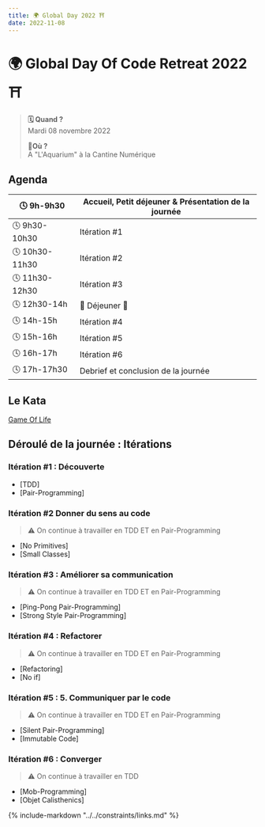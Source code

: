 ```yaml
---
title: 🌍 Global Day 2022 ⛩️
date: 2022-11-08
---
```

# 🌍 Global Day Of Code Retreat 2022 ⛩️

> **🗓️ Quand ?** <br> Mardi 08 novembre 2022
>
> **📍Où ?** <br> A "L'Aquarium" à la Cantine Numérique
<!-- more -->
## Agenda

| 🕓 9h-9h30     | Accueil, Petit déjeuner & Présentation de la journée |
|----------------|------------------------------------------------------|
| 🕓 9h30-10h30  | Itération \#1                                        |
| 🕓 10h30-11h30 | Itération \#2                                        |
| 🕓 11h30-12h30 | Itération \#3                                        |
| 🕓 12h30-14h   | 🍕 Déjeuner 🍕                                       |
| 🕓 14h-15h     | Itération \#4                                        |
| 🕓 15h-16h     | Itération \#5                                        |
| 🕓 16h-17h     | Itération \#6                                        |
| 🕓 17h-17h30   | Debrief et conclusion de la journée                  |

## Le Kata

[Game Of Life](/code-retreat/katas/game-of-life/)

## Déroulé de la journée : Itérations

### Itération \#1 : Découverte

- [TDD]
- [Pair-Programming]

### Itération \#2 Donner du sens au code

> :warning:  On continue à travailler en TDD ET en Pair-Programming

- [No Primitives]
- [Small Classes]

### Itération \#3 : Améliorer sa communication

> :warning:  On continue à travailler en TDD ET en Pair-Programming

- [Ping-Pong Pair-Programming]
- [Strong Style Pair-Programming]

### Itération \#4 : Refactorer

> :warning: On continue à travailler en TDD ET en Pair-Programming

- [Refactoring]
- [No if]

### Itération \#5 : 5. Communiquer par le code

> :warning:  On continue à travailler en TDD ET en Pair-Programming

- [Silent Pair-Programming]
- [Immutable Code]

### Itération \#6 : Converger

> :warning:  On continue à travailler en TDD

- [Mob-Programming]
- [Objet Calisthenics]

{% include-markdown "../../constraints/links.md" %}